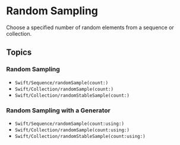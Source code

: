 # Random Sampling

Choose a specified number of random elements from a sequence or collection.

## Topics

### Random Sampling 

- ``Swift/Sequence/randomSample(count:)``
- ``Swift/Collection/randomSample(count:)``
- ``Swift/Collection/randomStableSample(count:)``

### Random Sampling with a Generator

- ``Swift/Sequence/randomSample(count:using:)``
- ``Swift/Collection/randomSample(count:using:)``
- ``Swift/Collection/randomStableSample(count:using:)``

